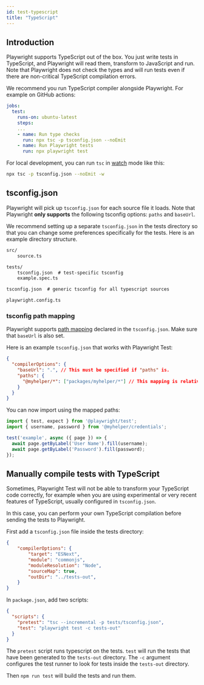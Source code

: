 ```yaml
---
id: test-typescript
title: "TypeScript"
---
```


## Introduction

Playwright supports TypeScript out of the box. You just write tests in TypeScript, and Playwright will read them, transform to JavaScript and run. Note that Playwright does not check the types and will run tests even if there are non-critical TypeScript compilation errors.

We recommend you run TypeScript compiler alongside Playwright. For example on GitHub actions:

```yaml
jobs:
  test:
    runs-on: ubuntu-latest
    steps:
    ...
    - name: Run type checks
      run: npx tsc -p tsconfig.json --noEmit
    - name: Run Playwright tests
      run: npx playwright test
```

For local development, you can run `tsc` in [watch](https://www.typescriptlang.org/docs/handbook/configuring-watch.html) mode like this:
```sh
npx tsc -p tsconfig.json --noEmit -w
```

## tsconfig.json

Playwright will pick up `tsconfig.json` for each source file it loads. Note that Playwright **only supports** the following tsconfig options: `paths` and `baseUrl`.

We recommend setting up a separate `tsconfig.json` in the tests directory so that you can change some preferences specifically for the tests. Here is an example directory structure.

```txt
src/
    source.ts

tests/
    tsconfig.json  # test-specific tsconfig
    example.spec.ts

tsconfig.json  # generic tsconfig for all typescript sources

playwright.config.ts
```

### tsconfig path mapping

Playwright supports [path mapping](https://www.typescriptlang.org/docs/handbook/module-resolution.html#path-mapping) declared in the `tsconfig.json`. Make sure that `baseUrl` is also set.

Here is an example `tsconfig.json` that works with Playwright Test:

```json
{
  "compilerOptions": {
    "baseUrl": ".", // This must be specified if "paths" is.
    "paths": {
      "@myhelper/*": ["packages/myhelper/*"] // This mapping is relative to "baseUrl".
    }
  }
}
```

You can now import using the mapped paths:

```js title="example.spec.ts"
import { test, expect } from '@playwright/test';
import { username, password } from '@myhelper/credentials';

test('example', async ({ page }) => {
  await page.getByLabel('User Name').fill(username);
  await page.getByLabel('Password').fill(password);
});
```

## Manually compile tests with TypeScript

Sometimes, Playwright Test will not be able to transform your TypeScript code correctly, for example when you are using experimental or very recent features of TypeScript, usually configured in `tsconfig.json`.

In this case, you can perform your own TypeScript compilation before sending the tests to Playwright.

First add a `tsconfig.json` file inside the tests directory:

```json
{
    "compilerOptions": {
        "target": "ESNext",
        "module": "commonjs",
        "moduleResolution": "Node",
        "sourceMap": true,
        "outDir": "../tests-out",
    }
}
```

In `package.json`, add two scripts:

```json
{
  "scripts": {
    "pretest": "tsc --incremental -p tests/tsconfig.json",
    "test": "playwright test -c tests-out"
  }
}
```

The `pretest` script runs typescript on the tests. `test` will run the tests that have been generated to the `tests-out` directory. The `-c` argument configures the test runner to look for tests inside the `tests-out` directory.

Then `npm run test` will build the tests and run them.
